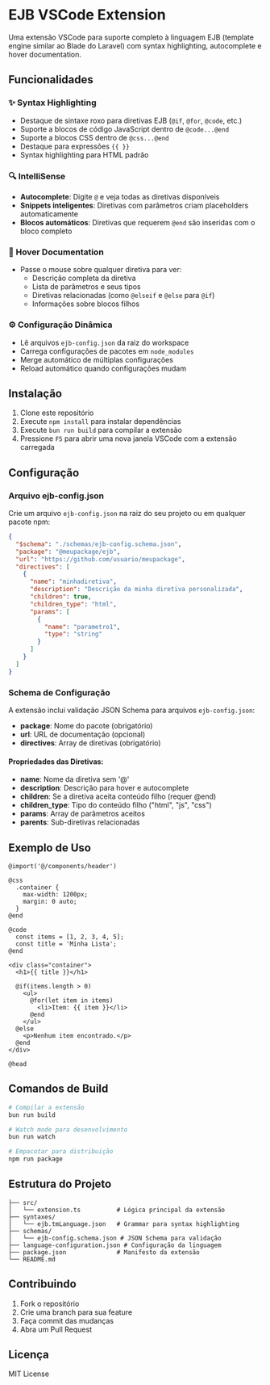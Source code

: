 # EJB VSCode Extension

Uma extensão VSCode para suporte completo à linguagem EJB (template engine similar ao Blade do Laravel) com syntax highlighting, autocomplete e hover documentation.

## Funcionalidades

### ✨ Syntax Highlighting
- Destaque de sintaxe roxo para diretivas EJB (`@if`, `@for`, `@code`, etc.)
- Suporte a blocos de código JavaScript dentro de `@code...@end`
- Suporte a blocos CSS dentro de `@css...@end`
- Destaque para expressões `{{ }}`
- Syntax highlighting para HTML padrão

### 🔍 IntelliSense
- **Autocomplete**: Digite `@` e veja todas as diretivas disponíveis
- **Snippets inteligentes**: Diretivas com parâmetros criam placeholders automaticamente
- **Blocos automáticos**: Diretivas que requerem `@end` são inseridas com o bloco completo

### 📖 Hover Documentation
- Passe o mouse sobre qualquer diretiva para ver:
  - Descrição completa da diretiva
  - Lista de parâmetros e seus tipos
  - Diretivas relacionadas (como `@elseif` e `@else` para `@if`)
  - Informações sobre blocos filhos

### ⚙️ Configuração Dinâmica
- Lê arquivos `ejb-config.json` da raiz do workspace
- Carrega configurações de pacotes em `node_modules`
- Merge automático de múltiplas configurações
- Reload automático quando configurações mudam

## Instalação

1. Clone este repositório
2. Execute `npm install` para instalar dependências
3. Execute `bun run build` para compilar a extensão
4. Pressione `F5` para abrir uma nova janela VSCode com a extensão carregada

## Configuração

### Arquivo ejb-config.json

Crie um arquivo `ejb-config.json` na raiz do seu projeto ou em qualquer pacote npm:

```json
{
  "$schema": "./schemas/ejb-config.schema.json",
  "package": "@meupackage/ejb",
  "url": "https://github.com/usuario/meupackage",
  "directives": [
    {
      "name": "minhadiretiva",
      "description": "Descrição da minha diretiva personalizada",
      "children": true,
      "children_type": "html",
      "params": [
        {
          "name": "parametro1",
          "type": "string"
        }
      ]
    }
  ]
}
```

### Schema de Configuração

A extensão inclui validação JSON Schema para arquivos `ejb-config.json`:

- **package**: Nome do pacote (obrigatório)
- **url**: URL de documentação (opcional)
- **directives**: Array de diretivas (obrigatório)

#### Propriedades das Diretivas:

- **name**: Nome da diretiva sem '@'
- **description**: Descrição para hover e autocomplete
- **children**: Se a diretiva aceita conteúdo filho (requer @end)
- **children_type**: Tipo do conteúdo filho ("html", "js", "css")
- **params**: Array de parâmetros aceitos
- **parents**: Sub-diretivas relacionadas

## Exemplo de Uso

```ejb
@import('@/components/header')

@css
  .container {
    max-width: 1200px;
    margin: 0 auto;
  }
@end

@code
  const items = [1, 2, 3, 4, 5];
  const title = 'Minha Lista';
@end

<div class="container">
  <h1>{{ title }}</h1>
  
  @if(items.length > 0)
    <ul>
      @for(let item in items)
        <li>Item: {{ item }}</li>
      @end
    </ul>
  @else
    <p>Nenhum item encontrado.</p>
  @end
</div>

@head
```

## Comandos de Build

```bash
# Compilar a extensão
bun run build

# Watch mode para desenvolvimento
bun run watch

# Empacotar para distribuição
npm run package
```

## Estrutura do Projeto

```
├── src/
│   └── extension.ts          # Lógica principal da extensão
├── syntaxes/
│   └── ejb.tmLanguage.json   # Grammar para syntax highlighting
├── schemas/
│   └── ejb-config.schema.json # JSON Schema para validação
├── language-configuration.json # Configuração da linguagem
├── package.json              # Manifesto da extensão
└── README.md
```

## Contribuindo

1. Fork o repositório
2. Crie uma branch para sua feature
3. Faça commit das mudanças
4. Abra um Pull Request

## Licença

MIT License